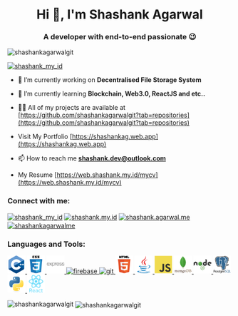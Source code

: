 <h1 align="center">Hi 👋, I'm Shashank Agarwal</h1>
<h3 align="center">A developer with end-to-end passionate 😉</h3>

<p align="left"> <img src="https://komarev.com/ghpvc/?username=shashankagarwalgit&label=Profile%20views&color=0e75b6&style=flat" alt="shashankagarwalgit" /> </p>

<p align="left"> <a href="https://twitter.com/shashank_my_id" target="blank"><img src="https://img.shields.io/twitter/follow/shashank_my_id?logo=twitter&style=for-the-badge" alt="shashank_my_id" /></a> </p>

- 🔭 I’m currently working on **Decentralised File Storage System**

- 🌱 I’m currently learning **Blockchain, Web3.0, ReactJS and etc..**

- 👨‍💻 All of my projects are available at [https://github.com/shashankagarwalgit?tab=repositories](https://github.com/shashankagarwalgit?tab=repositories)

- Visit My Portfolio [https://shashankag.web.app](https://shashankag.web.app)

- 📫 How to reach me **shashank.dev@outlook.com**

- My Resume [https://web.shashank.my.id/mycv](https://web.shashank.my.id/mycv)

<h3 align="left">Connect with me:</h3>
<p align="left">
<a href="https://twitter.com/shashank_my_id" target="blank"><img align="center" src="https://raw.githubusercontent.com/rahuldkjain/github-profile-readme-generator/master/src/images/icons/Social/twitter.svg" alt="shashank_my_id" height="30" width="40" /></a>
<a href="https://fb.com/shashank.my.id" target="blank"><img align="center" src="https://raw.githubusercontent.com/rahuldkjain/github-profile-readme-generator/master/src/images/icons/Social/facebook.svg" alt="shashank.my.id" height="30" width="40" /></a>
<a href="https://instagram.com/shashank.agarwal.me" target="blank"><img align="center" src="https://raw.githubusercontent.com/rahuldkjain/github-profile-readme-generator/master/src/images/icons/Social/instagram.svg" alt="shashank.agarwal.me" height="30" width="40" /></a>
<a href="https://linkedin.com/in/shashankagarwalme" target="blank"><img align="center" src="https://raw.githubusercontent.com/rahuldkjain/github-profile-readme-generator/master/src/images/icons/Social/linked-in-alt.svg" alt="shashankagarwalme" height="30" width="40" /></a>
</p>

<h3 align="left">Languages and Tools:</h3>
<p align="left"> <a href="https://www.w3schools.com/cpp/" target="_blank" rel="noreferrer"> <img src="https://raw.githubusercontent.com/devicons/devicon/master/icons/cplusplus/cplusplus-original.svg" alt="cplusplus" width="40" height="40"/> </a> <a href="https://www.w3schools.com/css/" target="_blank" rel="noreferrer"> <img src="https://raw.githubusercontent.com/devicons/devicon/master/icons/css3/css3-original-wordmark.svg" alt="css3" width="40" height="40"/> </a> <a href="https://expressjs.com" target="_blank" rel="noreferrer"> <img src="https://raw.githubusercontent.com/devicons/devicon/master/icons/express/express-original-wordmark.svg" alt="express" width="40" height="40"/> </a> <a href="https://firebase.google.com/" target="_blank" rel="noreferrer"> <img src="https://www.vectorlogo.zone/logos/firebase/firebase-icon.svg" alt="firebase" width="40" height="40"/> </a> <a href="https://git-scm.com/" target="_blank" rel="noreferrer"> <img src="https://www.vectorlogo.zone/logos/git-scm/git-scm-icon.svg" alt="git" width="40" height="40"/> </a> <a href="https://www.w3.org/html/" target="_blank" rel="noreferrer"> <img src="https://raw.githubusercontent.com/devicons/devicon/master/icons/html5/html5-original-wordmark.svg" alt="html5" width="40" height="40"/> </a> <a href="https://www.java.com" target="_blank" rel="noreferrer"> <img src="https://raw.githubusercontent.com/devicons/devicon/master/icons/java/java-original.svg" alt="java" width="40" height="40"/> </a> <a href="https://developer.mozilla.org/en-US/docs/Web/JavaScript" target="_blank" rel="noreferrer"> <img src="https://raw.githubusercontent.com/devicons/devicon/master/icons/javascript/javascript-original.svg" alt="javascript" width="40" height="40"/> </a> <a href="https://www.mongodb.com/" target="_blank" rel="noreferrer"> <img src="https://raw.githubusercontent.com/devicons/devicon/master/icons/mongodb/mongodb-original-wordmark.svg" alt="mongodb" width="40" height="40"/> </a> <a href="https://nodejs.org" target="_blank" rel="noreferrer"> <img src="https://raw.githubusercontent.com/devicons/devicon/master/icons/nodejs/nodejs-original-wordmark.svg" alt="nodejs" width="40" height="40"/> </a> <a href="https://www.postgresql.org" target="_blank" rel="noreferrer"> <img src="https://raw.githubusercontent.com/devicons/devicon/master/icons/postgresql/postgresql-original-wordmark.svg" alt="postgresql" width="40" height="40"/> </a> <a href="https://www.python.org" target="_blank" rel="noreferrer"> <img src="https://raw.githubusercontent.com/devicons/devicon/master/icons/python/python-original.svg" alt="python" width="40" height="40"/> </a> <a href="https://reactjs.org/" target="_blank" rel="noreferrer"> <img src="https://raw.githubusercontent.com/devicons/devicon/master/icons/react/react-original-wordmark.svg" alt="react" width="40" height="40"/> </a> </p>

<p><img align="left" src="https://github-readme-stats.vercel.app/api/top-langs?username=shashankagarwalgit&show_icons=true&locale=en&layout=compact" alt="shashankagarwalgit" /></p>

<p>&nbsp;<img align="center" src="https://github-readme-stats.vercel.app/api?username=shashankagarwalgit&show_icons=true&locale=en" alt="shashankagarwalgit" /></p>


